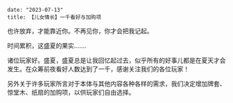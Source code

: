 ```
date: "2023-07-13"
title: 【儿女情长】一千看好与加购项
```

也许放弃，才能靠近你。不再见你，你才会把我记起。

时间累积，这盛夏的果实.…...

诸位玩家好。盛夏，盛夏总是让我回忆起过去，似乎所有的好事儿都是在夏天才会发生。在众筹前夜看好人数达到了一千，感谢关注我们的各位玩家！

另外关于许多玩家所言对于本体与其他内容各种各样的需求，我们决定增加牌套、惊堂木、纸扇的加购项，以供玩家们自由选择。